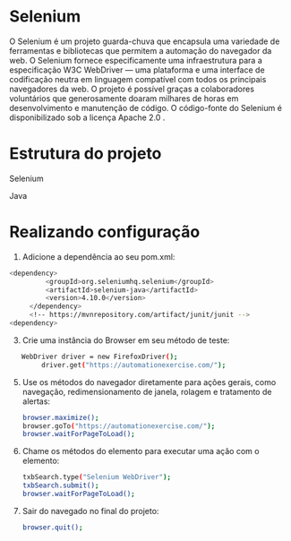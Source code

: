 # Selenium
O Selenium é um projeto guarda-chuva que encapsula uma variedade de ferramentas e bibliotecas que permitem a automação do navegador da web. O Selenium fornece especificamente uma infraestrutura para a especificação W3C WebDriver — uma plataforma e uma interface de codificação neutra em linguagem compatível com todos os principais navegadores da web.
O projeto é possível graças a colaboradores voluntários que generosamente doaram milhares de horas em desenvolvimento e manutenção de código.
O código-fonte do Selenium é disponibilizado sob a licença Apache 2.0 .

# Estrutura do projeto
Selenium

Java

# Realizando configuração
1. Adicione a dependência ao seu pom.xml:
 ```bash
<dependency>
		  <groupId>org.seleniumhq.selenium</groupId>
		  <artifactId>selenium-java</artifactId>
		  <version>4.10.0</version>
	  </dependency>
	  <!-- https://mvnrepository.com/artifact/junit/junit -->
<dependency>
 ```
3. Crie uma instância do Browser em seu método de teste:
```bash
   WebDriver driver = new FirefoxDriver();
		driver.get("https://automationexercise.com/");
```
5. Use os métodos do navegador diretamente para ações gerais, como navegação, redimensionamento de janela, rolagem e tratamento de alertas:
   ```bash
   browser.maximize();
   browser.goTo("https://automationexercise.com/");
   browser.waitForPageToLoad();
   ```
7. Chame os métodos do elemento para executar uma ação com o elemento:
   ```bash
   txbSearch.type("Selenium WebDriver");
   txbSearch.submit();
   browser.waitForPageToLoad();
   ```
9. Sair do navegado no final do projeto:
   ```bash
   browser.quit();
```
